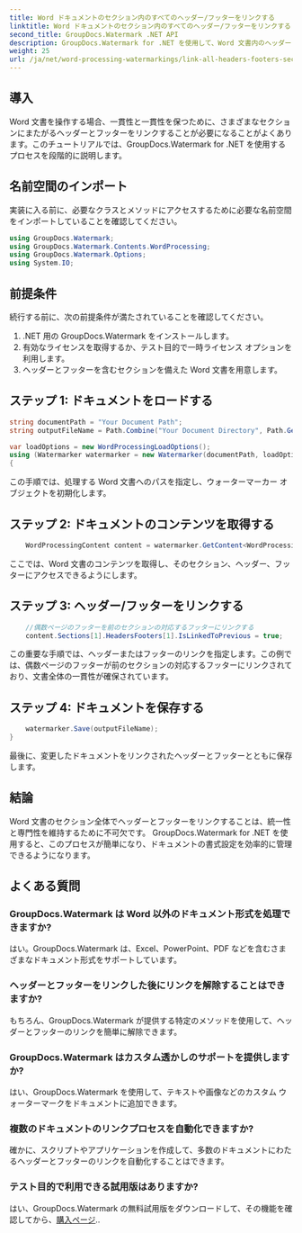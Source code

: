 ```yaml
---
title: Word ドキュメントのセクション内のすべてのヘッダー/フッターをリンクする
linktitle: Word ドキュメントのセクション内のすべてのヘッダー/フッターをリンクする
second_title: GroupDocs.Watermark .NET API
description: GroupDocs.Watermark for .NET を使用して、Word 文書内のヘッダーとフッターを簡単にリンクします。一貫性と専門性を簡単に確保できます。
weight: 25
url: /ja/net/word-processing-watermarkings/link-all-headers-footers-section-word-docs/
---
```

## 導入
Word 文書を操作する場合、一貫性と一貫性を保つために、さまざまなセクションにまたがるヘッダーとフッターをリンクすることが必要になることがよくあります。このチュートリアルでは、GroupDocs.Watermark for .NET を使用するプロセスを段階的に説明します。
## 名前空間のインポート
実装に入る前に、必要なクラスとメソッドにアクセスするために必要な名前空間をインポートしていることを確認してください。
```csharp
using GroupDocs.Watermark;
using GroupDocs.Watermark.Contents.WordProcessing;
using GroupDocs.Watermark.Options;
using System.IO;
```
## 前提条件
続行する前に、次の前提条件が満たされていることを確認してください。
1. .NET 用の GroupDocs.Watermark をインストールします。
2. 有効なライセンスを取得するか、テスト目的で一時ライセンス オプションを利用します。
3. ヘッダーとフッターを含むセクションを備えた Word 文書を用意します。
## ステップ 1: ドキュメントをロードする
```csharp
string documentPath = "Your Document Path";
string outputFileName = Path.Combine("Your Document Directory", Path.GetFileName(documentPath));

var loadOptions = new WordProcessingLoadOptions();
using (Watermarker watermarker = new Watermarker(documentPath, loadOptions))
{
```
この手順では、処理する Word 文書へのパスを指定し、ウォーターマーカー オブジェクトを初期化します。
## ステップ 2: ドキュメントのコンテンツを取得する
```csharp
    WordProcessingContent content = watermarker.GetContent<WordProcessingContent>();
```
ここでは、Word 文書のコンテンツを取得し、そのセクション、ヘッダー、フッターにアクセスできるようにします。
## ステップ 3: ヘッダー/フッターをリンクする
```csharp
    //偶数ページのフッターを前のセクションの対応するフッターにリンクする
    content.Sections[1].HeadersFooters[1].IsLinkedToPrevious = true;
```
この重要な手順では、ヘッダーまたはフッターのリンクを指定します。この例では、偶数ページのフッターが前のセクションの対応するフッターにリンクされており、文書全体の一貫性が確保されています。

## ステップ 4: ドキュメントを保存する
```csharp
    watermarker.Save(outputFileName);
}
```
最後に、変更したドキュメントをリンクされたヘッダーとフッターとともに保存します。

## 結論
Word 文書のセクション全体でヘッダーとフッターをリンクすることは、統一性と専門性を維持するために不可欠です。 GroupDocs.Watermark for .NET を使用すると、このプロセスが簡単になり、ドキュメントの書式設定を効率的に管理できるようになります。
## よくある質問
### GroupDocs.Watermark は Word 以外のドキュメント形式を処理できますか?
はい。GroupDocs.Watermark は、Excel、PowerPoint、PDF などを含むさまざまなドキュメント形式をサポートしています。
### ヘッダーとフッターをリンクした後にリンクを解除することはできますか?
もちろん、GroupDocs.Watermark が提供する特定のメソッドを使用して、ヘッダーとフッターのリンクを簡単に解除できます。
### GroupDocs.Watermark はカスタム透かしのサポートを提供しますか?
はい、GroupDocs.Watermark を使用して、テキストや画像などのカスタム ウォーターマークをドキュメントに追加できます。
### 複数のドキュメントのリンクプロセスを自動化できますか?
確かに、スクリプトやアプリケーションを作成して、多数のドキュメントにわたるヘッダーとフッターのリンクを自動化することはできます。
### テスト目的で利用できる試用版はありますか?
はい、GroupDocs.Watermark の無料試用版をダウンロードして、その機能を確認してから、[購入ページ](https://purchase.groupdocs.com/temporary-license/)..